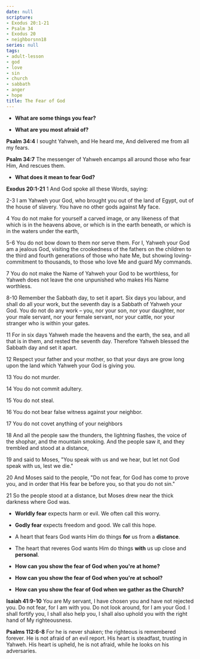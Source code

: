 ```yaml
---
date: null
scripture:
- Exodus 20:1-21
- Psalm 34
- Exodus 20
- neighborsnn18
series: null
tags:
- adult-lesson
- god
- love
- sin
- church
- sabbath
- anger
- hope
title: The Fear of God
---
```



- **What are some things you fear?** 

- **What are you most afraid of?**

**Psalm 34:4**
I sought Yahweh, and He heard me, And delivered me from all my fears.

**Psalm 34:7**
The messenger of Yahweh encamps all around those who fear Him, And rescues them.

- **What does it mean to fear God?**


**Exodus 20:1-21**
1 And God spoke all these Words, saying:

2-3 I am Yahweh your God, who brought you out of the land of Egypt, out of the house of slavery. You have no other gods against My face.

4 You do not make for yourself a carved image, or any likeness of that which is in the heavens above, or which is in the earth beneath, or which is in the waters under the earth,

5-6 You do not bow down to them nor serve them. For I, Yahweh your God am a jealous God, visiting the crookedness of the fathers on the children to the third and fourth generations of those who hate Me, but showing loving-commitment to thousands, to those who love Me and guard My commands.

7 You do not make the Name of Yahweh your God to be worthless, for Yahweh does not leave the one unpunished who makes His Name worthless.

8-10 Remember the Sabbath day, to set it apart. Six days you labour, and shall do all your work, but the seventh day is a Sabbath of Yahweh your God. You do not do any work – you, nor your son, nor your daughter, nor your male servant, nor your female servant, nor your cattle, nor your stranger who is within your gates.

11 For in six days Yahweh made the heavens and the earth, the sea, and all that is in them, and rested the seventh day. Therefore Yahweh blessed the Sabbath day and set it apart.

12 Respect your father and your mother, so that your days are grow long upon the land which Yahweh your God is giving you.

13 You do not murder.

14 You do not commit adultery.

15 You do not steal.

16 You do not bear false witness against your neighbor.

17 You do not covet anything of your neighbors

18 And all the people saw the thunders, the lightning flashes, the voice of the shophar, and the mountain smoking. And the people saw it, and they trembled and stood at a distance,

19 and said to Moses, "You speak with us and we hear, but let not God speak with us, lest we die."

20 And Moses said to the people, "Do not fear, for God has come to prove you, and in order that His fear be before you, so that you do not sin."

21 So the people stood at a distance, but Moses drew near the thick darkness where God was.



- **Worldly fear** expects harm or evil. We often call this worry.

- **Godly fear** expects freedom and good. We call this hope.



- A heart that fears God wants Him do things **for** us from a **distance**.

- The heart that reveres God wants Him do things **with** us up close and **personal**.



- **How can you show the fear of God when you're at home?**

- **How can you show the fear of God when you're at school?**

- **How can you show the fear of God when we gather as the Church?**

**Isaiah‬ ‭41:9-10**
You are My servant, I have chosen you and have not rejected you. Do not fear, for I am with you. Do not look around, for I am your God. I shall fortify you, I shall also help you, I shall also uphold you with the right hand of My righteousness.

**Psalms‬ ‭112‬:‭6‬-‭8‬‬‬**
For he is never shaken; the righteous is remembered forever. He is not afraid of an evil report. His heart is steadfast, trusting in Yahweh. His heart is upheld, he is not afraid, while he looks on his adversaries.